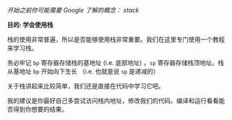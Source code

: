 _开始之前你可能需要 Google 了解的概念： stack_

**目的: 学会使用栈**

栈的使用非常普遍，所以是否能够使用栈非常重要。我们在这里专门使用一个教程来学习栈。

务必牢记 `bp` 寄存器存储栈的基地址 (i.e. 底部地址) ，`sp` 寄存器存储栈顶地址。栈从基地址 `bp` 开始向下生长 （i.e. 也就是说 `sp` 是递减的）

关于栈讲起来比较简单，我们还是直接在代码中学习它吧。

我的建议是你最好自己多尝试访问栈内地址，修改我们的代码。编译和运行看看能否得到你想要的结果。
